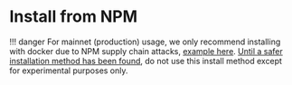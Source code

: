 # Install from NPM

<!-- prettier-ignore-start -->
!!! danger
    For mainnet (production) usage, we only recommend installing with docker due to NPM supply chain attacks, [example here](https://hackaday.com/2021/10/22/supply-chain-attack-npm-library-used-by-facebook-and-others-was-compromised/). [Until a safer installation method has been found](https://github.com/ChainSafe/lodestar/issues/3596), do not use this install method except for experimental purposes only.
<!-- prettier-ignore-end -->